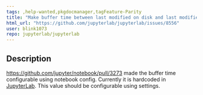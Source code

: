 ```yaml
---
tags: ,help-wanted,pkgdocmanager,tagFeature-Parity
title: "Make buffer time between last modified on disk and last modified on last save configurable"
html_url: "https://github.com/jupyterlab/jupyterlab/issues/8556"
user: blink1073
repo: jupyterlab/jupyterlab
---
```




## Description
https://github.com/jupyter/notebook/pull/3273 made the buffer time configurable using notebook config.  Currently it is hardcoded in [JupyterLab](https://github.com/jupyterlab/jupyterlab/blob/7204b461515890d86cba5a3b51832708ae265e8a/packages/docregistry/src/context.ts#L626).   This value should be configurable using settings.

